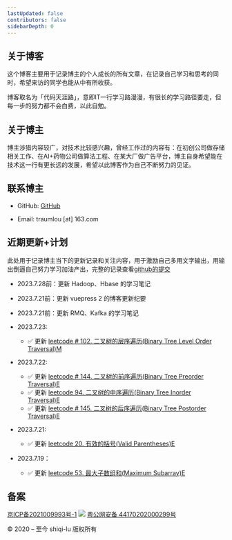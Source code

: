 ```yaml
---
lastUpdated: false
contributors: false
sidebarDepth: 0
---
```

## 关于博客

这个博客主要用于记录博主的个人成长的所有文章，在记录自己学习和思考的同时，希望来访的同学也能从中有所收获。

博客取名为「代码天涯路」，意即IT一行学习路漫漫，有很长的学习路径要走，但每一步的努力都不会白费，以此自勉。

## 关于博主

博主涉猎内容较广，对技术比较感兴趣，曾经工作过的内容有：在初创公司做存储相关工作、在AI+药物公司做算法工程、在某大厂做广告平台，博主自身希望能在技术这一行有更长远的发展，希望以此博客作为自己不断努力的见证。

## 联系博主
* GitHub: [GitHub](https://github.com/shiqi-lu)

* Email: traumlou [at] 163.com

## 近期更新+计划

此处用于记录博主当下的更新记录和关注内容，用于激励自己多用文字输出，用输出倒逼自己努力学习加油产出，完整的记录查看[github的提交](https://github.com/shiqi-lu/VuePressBlog)

* 2023.7.28前：更新 Hadoop、Hbase 的学习笔记
* 2023.7.21前：更新 vuepress 2 的博客更新纪要
* 2023.7.21前：更新 RMQ、Kafka 的学习笔记
* 2023.7.23:
    * ✅ 更新 [leetcode # 102. 二叉树的层序遍历(Binary Tree Level Order Traversal)M]('/algorithm/leetcode/102.Binary-Tree-Level-Order-Traversal.md')
    
* 2023.7.22:
    * ✅ 更新 [leetcode # 144. 二叉树的前序遍历(Binary Tree Preorder Traversal)E]('/algorithm/leetcode/144.Binary-Tree-Preorder-Traversal.md')
    * ✅ 更新 [leetcode 94. 二叉树的中序遍历(Binary Tree Inorder Traversal)E]('/algorithm/leetcode/94.Binary-Tree-Inorder-Traversal.md')
    * ✅ 更新 [leetcode # 145. 二叉树的后序遍历(Binary Tree Postorder Traversal)E]('/algorithm/leetcode/145.Binary-Tree-Postorder-Traversal.md')
* 2023.7.21:
    * ✅ 更新 [leetcode 20. 有效的括号(Valid Parentheses)E]('/algorithm/leetcode/20.Valid-Parentheses.md')
* 2023.7.19：
    * ✅ 更新 [leetcode 53. 最大子数组和(Maximum Subarray)E](/algorithm/leetcode/53.Maximum-Subarray.md)

## 备案

[京ICP备2021009993号-1](https://beian.miit.gov.cn/) ![](https://blog.shiqi-lu.tech/images/beian.png) [粤公网安备 44170202000299号](http://www.beian.gov.cn/portal/registerSystemInfo?recordcode=44170202000299)

© 2020 – 至今 shiqi-lu 版权所有